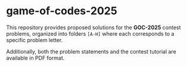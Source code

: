 # game-of-codes-2025

This repository provides proposed solutions for the **GOC-2025** contest problems, organized into folders `[A-H]` where each corresponds to a specific problem letter.

Additionally, both the problem statements and the contest tutorial are available in PDF format.